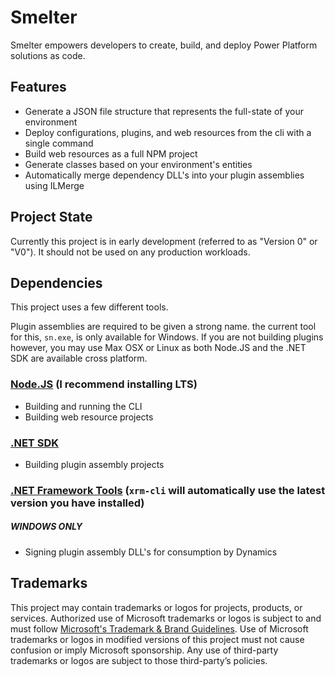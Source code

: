 # Smelter

Smelter empowers developers to create, build, and deploy Power Platform solutions as code.

## Features

- Generate a JSON file structure that represents the full-state of your environment
- Deploy configurations, plugins, and web resources from the cli with a single command
- Build web resources as a full NPM project
- Generate classes based on your environment's entities
- Automatically merge dependency DLL's into your plugin assemblies using ILMerge

## Project State

Currently this project is in early development (referred to as "Version 0" or "V0"). It should not be used on any production workloads.

## Dependencies

This project uses a few different tools.

Plugin assemblies are required to be given a strong name. the current tool for this, `sn.exe`, is only available for Windows. If you are not building plugins however, you may use Max OSX or Linux as both Node.JS and the .NET SDK are available cross platform.

### [Node.JS](https://nodejs.org/en/) (I recommend installing LTS)

- Building and running the CLI
- Building web resource projects

### [.NET SDK](https://docs.microsoft.com/en-us/dotnet/core/sdk)

- Building plugin assembly projects

### [.NET Framework Tools](https://docs.microsoft.com/en-us/dotnet/framework/tools/) (`xrm-cli` will automatically use the latest version you have installed)
##### ***WINDOWS ONLY***

- Signing plugin assembly DLL's for consumption by Dynamics

## Trademarks

This project may contain trademarks or logos for projects, products, or services. Authorized use of Microsoft trademarks or logos is subject to and must follow [Microsoft's Trademark & Brand Guidelines](https://www.microsoft.com/en-us/legal/intellectualproperty/trademarks/usage/general). Use of Microsoft trademarks or logos in modified versions of this project must not cause confusion or imply Microsoft sponsorship. Any use of third-party trademarks or logos are subject to those third-party’s policies.